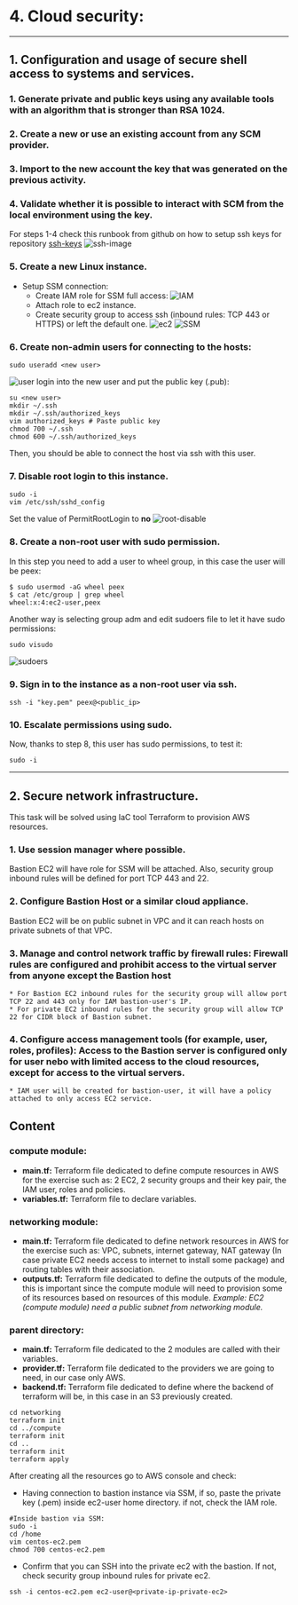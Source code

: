 # 4. Cloud security:
---
## 1. Configuration and usage of secure shell access to systems and services.

### 1. Generate private and public keys using any available tools with an algorithm that is stronger than RSA 1024.
### 2. Create a new or use an existing account from any SCM provider.
### 3. Import to the new account the key that was generated on the previous activity.
### 4. Validate whether it is possible to interact with SCM from the local environment using the key.
For steps 1-4 check this runbook from github on how to setup ssh keys for repository [ssh-keys](https://docs.github.com/en/authentication/connecting-to-github-with-ssh/generating-a-new-ssh-key-and-adding-it-to-the-ssh-agent)
![ssh-image](./images/SSH_and_GPG_keys.png)
### 5. Create a new Linux instance.
* Setup SSM connection:
    * Create IAM role for SSM full access:
    ![IAM](./images/IAM.png)
    * Attach role to ec2 instance.
    * Create security group to access ssh (inbound rules: TCP 443 or HTTPS) or left the default one.
    ![ec2](./images/ec2.png)
    ![SSM](./images/SSM.png)
### 6. Create non-admin users for connecting to the hosts:
```
sudo useradd <new user>
```
![user](./images/user.png)
login into the new user and put the public key (.pub):
```
su <new user>
mkdir ~/.ssh
mkdir ~/.ssh/authorized_keys
vim authorized_keys # Paste public key
chmod 700 ~/.ssh
chmod 600 ~/.ssh/authorized_keys 
```
Then, you should be able to connect the host via ssh with this user.
### 7. Disable root login to this instance.
```
sudo -i
vim /etc/ssh/sshd_config
```
Set the value of PermitRootLogin to **no**
![root-disable](./images/root_disable.png)

### 8. Create a non-root user with sudo permission.
In this step you need to add a user to wheel group, in this case the user will be peex:
```
$ sudo usermod -aG wheel peex
$ cat /etc/group | grep wheel
wheel:x:4:ec2-user,peex
```
Another way is selecting group adm and edit sudoers file to let it have sudo permissions:
```
sudo visudo
```
![sudoers](./images/sudoers.png)
### 9. Sign in to the instance as a non-root user via ssh.
```
ssh -i "key.pem" peex@<public_ip>
```                                   
### 10. Escalate permissions using sudo.
Now, thanks to step 8, this user has sudo permissions, to test it:
``` 
sudo -i
``` 
---
## 2. Secure network infrastructure.
This task will be solved using IaC tool Terraform to provision AWS resources.
### 1. Use session manager where possible.
Bastion EC2 will have role for SSM will be attached. Also, security group inbound rules will be defined for port TCP 443 and 22.
### 2. Configure Bastion Host or a similar cloud appliance.
Bastion EC2 will be on public subnet in VPC and it can reach hosts on private subnets of that VPC. 
### 3. Manage and control network traffic by firewall rules: Firewall rules are configured and prohibit access to the virtual server from anyone except the Bastion host
    * For Bastion EC2 inbound rules for the security group will allow port TCP 22 and 443 only for IAM bastion-user's IP.
    * For private EC2 inbound rules for the security group will allow TCP 22 for CIDR block of Bastion subnet.
### 4. Configure access management tools (for example, user, roles, profiles): Access to the Bastion server is configured only for user nebo with limited access to the cloud resources, except for access to the virtual servers.
    * IAM user will be created for bastion-user, it will have a policy attached to only access EC2 service.

## Content
### compute module:
* **main.tf:** Terraform file dedicated to define compute resources in AWS for the exercise such as:  2 EC2, 2 security groups and their key pair, the IAM user, roles and policies.
* **variables.tf:** Terraform file to declare variables.
### networking module:
* **main.tf:** Terraform file dedicated to define network resources in AWS for the exercise such as: VPC, subnets, internet gateway, NAT gateway (In case private EC2 needs access to internet to install some package) and routing tables with their association.
* **outputs.tf:** Terraform file dedicated to define the outputs of the module, this is important since the compute module will need to provision some of its resources based on resources of this module. *Example: EC2 (compute module) need a public subnet from networking module.*
### parent directory:
* **main.tf:** Terraform file dedicated to the 2 modules are called with their variables.
* **provider.tf:** Terraform file dedicated to the providers we are going to need, in our case only AWS.
* **backend.tf:** Terraform file dedicated to define where the backend of terraform will be, in this case in an S3 previously created.


```
cd networking
terraform init
cd ../compute
terraform init
cd ..
terraform init
terraform apply
```
After creating all the resources go to AWS console and check:
* Having connection to bastion instance via SSM, if so, paste the private key (.pem) inside ec2-user home directory. if not, check the IAM role.
```
#Inside bastion via SSM:
sudo -i
cd /home
vim centos-ec2.pem
chmod 700 centos-ec2.pem
```
* Confirm that you can SSH into the private ec2 with the bastion. If not, check security group inbound rules for private ec2.
```
ssh -i centos-ec2.pem ec2-user@<private-ip-private-ec2>
```

